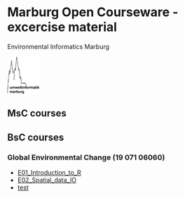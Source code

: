 # Marburg Open Courseware - excercise material
Environmental Informatics Marburg  



![](logo.png)

## MsC courses

## BsC courses

### Global Environmental Change (19 071 06060)

* [E01_Introduction_to_R](bsc/project-seminar-envchange/code-examples/gc-ce-01/E01_Introduction_to_R.html)
* [E02_Spatial_data_IO](bsc/project-seminar-envchange/code-examples/gc-ce-02/E02_Spatial_data_IO.html)
* [test](bsc/project-seminar-envchange/code-examples/test/test.html)
